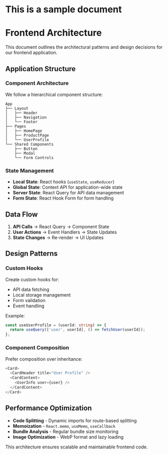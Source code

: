 # This is a sample document

# Frontend Architecture

This document outlines the architectural patterns and design decisions for our frontend application.

## Application Structure

### Component Architecture

We follow a hierarchical component structure:

```
App
├── Layout
│   ├── Header
│   ├── Navigation
│   └── Footer
├── Pages
│   ├── HomePage
│   ├── ProductPage
│   └── UserProfile
└── Shared Components
    ├── Button
    ├── Modal
    └── Form Controls
```

### State Management

- **Local State**: React hooks (`useState`, `useReducer`)
- **Global State**: Context API for application-wide state
- **Server State**: React Query for API data management
- **Form State**: React Hook Form for form handling

## Data Flow

1. **API Calls** → React Query → Component State
2. **User Actions** → Event Handlers → State Updates
3. **State Changes** → Re-render → UI Updates

## Design Patterns

### Custom Hooks

Create custom hooks for:
- API data fetching
- Local storage management
- Form validation
- Event handling

Example:
```typescript
const useUserProfile = (userId: string) => {
  return useQuery(['user', userId], () => fetchUser(userId));
};
```

### Component Composition

Prefer composition over inheritance:
```typescript
<Card>
  <CardHeader title="User Profile" />
  <CardContent>
    <UserInfo user={user} />
  </CardContent>
</Card>
```

## Performance Optimization

- **Code Splitting** - Dynamic imports for route-based splitting
- **Memoization** - `React.memo`, `useMemo`, `useCallback`
- **Bundle Analysis** - Regular bundle size monitoring
- **Image Optimization** - WebP format and lazy loading

This architecture ensures scalable and maintainable frontend code.